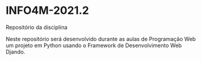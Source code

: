 # INFO4M-2021.2

Repositório da disciplina

Neste repositório será desenvolvido durante as aulas de Programação Web um projeto em Python usando o Framework de Desenvolvimento Web Djando.
